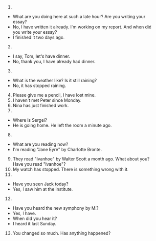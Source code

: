 1. 
  - What are you doing here at such a late hour? Are you writing your essay? 
  - No, I have written it already. I'm working on my report. And when did you write your essay?
  - I finished it two days ago.

2.
  - I say, Tom, let's have dinner. 
  - No, thank you, I have already had dinner.

3. 
  - What is the weather like? Is it still raining?
  - No, it has stopped raining.

4. Please give me a pencil, I have lost mine.
5. I haven't met Peter since Monday.
6. Nina has just finished work.
7. 
  - Where is Sergei?
  - He is going home. He left the room a minute ago.

8. 
  - What are you reading now?
  - I'm reading "Jane Eyre" by Charlotte Bronte.

9. They read "Ivanhoe" by Walter Scott a month ago. What about you? Have you read "Ivanhoe"?
10. My watch has stopped. There is something wrong with it.
11. 
  - Have you seen Jack today?
  - Yes, I saw him at the institute.

12. 
  - Have you heard the new symphony by M.?
  - Yes, I have.
  - When did you hear it?
  - I heard it last Sunday.

13. You changed so much. Has anything happened?